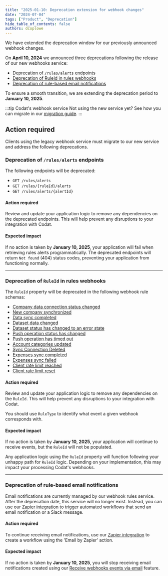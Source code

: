 ```yaml
---
title: "2025-01-10: Deprecation extension for webhook changes"
date: "2024-07-04"
tags: ["Product", "Deprecation"]
hide_table_of_contents: false
authors: dcoplowe
---
```


We have extended the deprecation window for our previously announced webhook changes.

<!--truncate-->

On **April 10, 2024** we announced three deprecations following the release of our new webhooks service:

- [Deprecation of `/rules/alerts` endpoints](/updates/240306-deprecation-rules-alerts)
- [Deprecation of RuleId in rules webhooks](/updates/240320-deprecation-ruleId)
- [Deprecation of rule-based email notifications](/updates/240405-deprecation-rule-based-email-notifications)

To ensure a smooth transition, we are extending the deprecation period to **January 10, 2025**. 

:::tip Codat's webhook service
Not using the new service yet? See how you can migrate in our [migration guide](/using-the-api/webhooks/migration-guide).
:::

## Action required

Clients using the legacy webhook service must migrate to our new service and address the following deprecations.

### Deprecation of `/rules/alerts` endpoints

The following endpoints will be deprecated:

- `GET /rules/alerts`
- `GET /rules/{ruleId}/alerts`
- `GET /rules/alerts/{alertId}`

#### Action required 

Review and update your application logic to remove any dependencies on the deprecated endpoints. This will help prevent any disruptions to your integration with Codat.

#### Expected impact

If no action is taken by **January 10, 2025**, your application will fail when retrieving rules alerts programmatically. The deprecated endpoints will return `Not found` (404) status codes, preventing your application from functioning normally.

--- 

### Deprecation of `RuleId` in rules webhooks

The `RuleId` property will be deprecated in the following webhook rule schemas:

- [Company data connection status changed](https://docs.codat.io/using-the-api/webhooks/legacy/core-rules-types#company-data-connection-status-changed)
- [New company synchronized](https://docs.codat.io/using-the-api/webhooks/legacy/core-rules-types#new-company-synchronized)
- [Data sync completed](https://docs.codat.io/using-the-api/webhooks/legacy/core-rules-types#data-sync-completed)
- [Dataset data changed](https://docs.codat.io/using-the-api/webhooks/legacy/core-rules-types#dataset-data-changed)
- [Dataset status has changed to an error state](https://docs.codat.io/using-the-api/webhooks/legacy/core-rules-types#dataset-status-has-changed-to-an-error-state)
- [Push operation status has changed](https://docs.codat.io/using-the-api/webhooks/legacy/core-rules-types#push-operation-status-has-changed)
- [Push operation has timed out](https://docs.codat.io/using-the-api/webhooks/legacy/core-rules-types#push-operation-has-timed-out)
- [Account categories updated](https://docs.codat.io/using-the-api/webhooks/legacy/core-rules-types#account-categories-updated)
- [Sync Connection Deleted](https://docs.codat.io/using-the-api/webhooks/legacy/core-rules-types#sync-connection-deleted)
- [Expenses sync completed](https://docs.codat.io/using-the-api/webhooks/legacy/core-rules-types#expenses-sync-completed)
- [Expenses sync failed](https://docs.codat.io/using-the-api/webhooks/legacy/core-rules-types#expenses-sync-failed)
- [Client rate limit reached](https://docs.codat.io/using-the-api/webhooks/legacy/core-rules-types#client-rate-limit-reached)
- [Client rate limit reset](https://docs.codat.io/using-the-api/webhooks/legacy/core-rules-types#client-rate-limit-reset)

#### Action required 

Review and update your application logic to remove any dependencies on the `RuleId`. This will help prevent any disruptions to your integration with Codat.

You should use `RuleType` to identify what event a given webhook corresponds with.

#### Expected impact

If no action is taken by **January 10, 2025**, your application will continue to receive events, but the `RuleId` will not be populated. 

Any application logic using the `RuleId` property will function following your unhappy path for `RuleId` logic. Depending on your implementation, this may impact your processing Codat's webhooks.

--- 

### Deprecation of rule-based email notifications

Email notifications are currently managed by our webhook rules service. After the deprecation date, this service will no longer exist. Instead, you can use our [Zapier integration](/using-the-api/webhooks/zapier-integration) to trigger automated workflows that send an email notification or a Slack message.

#### Action required 

To continue receiving email notifications, use our [Zapier integration](/using-the-api/webhooks/zapier-integration) to create a workflow using the 'Email by Zapier' action.

#### Expected impact

If no action is taken by **January 10, 2025**, you will stop receiving email notifications created using our [Receive webhooks events via email](/using-the-api/webhooks/legacy/receive-webhooks-as-email) feature.
